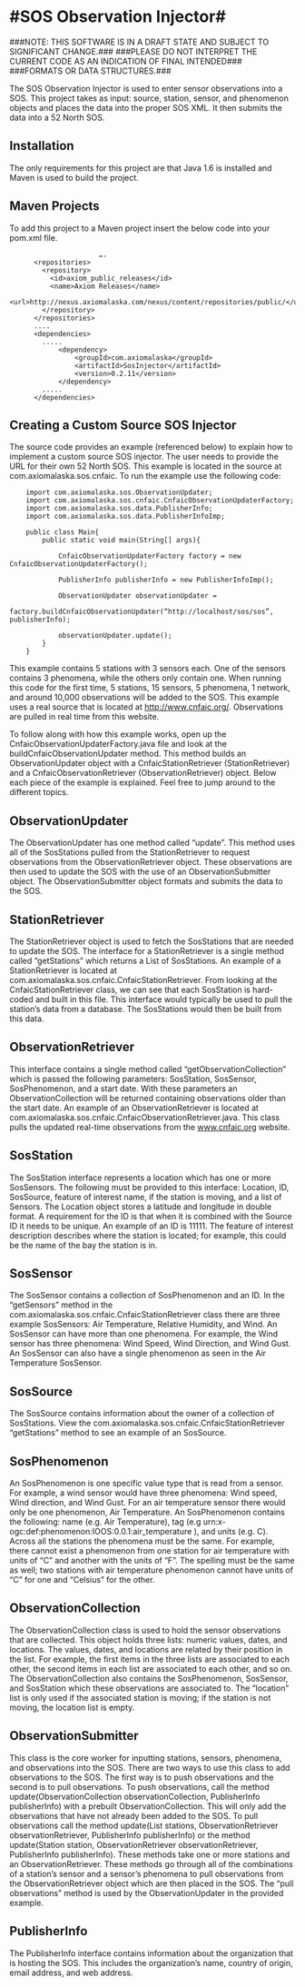 #SOS Observation Injector#
===========

###NOTE: THIS SOFTWARE IS IN A DRAFT STATE AND SUBJECT TO SIGNIFICANT CHANGE.###
###PLEASE DO NOT INTERPRET THE CURRENT CODE AS AN INDICATION OF FINAL INTENDED###
###FORMATS OR DATA STRUCTURES.###

The SOS Observation Injector is used to enter sensor observations into a SOS. This project takes as input: source, station, sensor, and phenomenon objects and places the data into the proper SOS XML. It then submits the data into a 52 North SOS. 

Installation
------------
The only requirements for this project are that Java 1.6 is installed and Maven is used to build the project.

Maven Projects
--------------
To add this project to a Maven project insert the below code into your pom.xml file. 

                          ….
		  <repositories>
		    <repository>
		      <id>axiom_public_releases</id>
		      <name>Axiom Releases</name>
		      <url>http://nexus.axiomalaska.com/nexus/content/repositories/public/</url>
		    </repository>
		  </repositories>
		  ....
		  <dependencies>
			.....
				<dependency>
					<groupId>com.axiomalaska</groupId>
					<artifactId>SosInjector</artifactId>
					<version>0.2.11</version>
				</dependency>
			.....
		  </dependencies>

Creating a Custom Source SOS Injector
--------------------------------------------
The source code provides an example (referenced below) to explain how to implement a custom source SOS injector. The user needs to provide the URL for their own 52 North SOS. This example is located in the source at com.axiomalaska.sos.cnfaic. To run the example use the following code:

		import com.axiomalaska.sos.ObservationUpdater;
		import com.axiomalaska.sos.cnfaic.CnfaicObservationUpdaterFactory;
		import com.axiomalaska.sos.data.PublisherInfo;
		import com.axiomalaska.sos.data.PublisherInfoImp;

		public class Main{
			public static void main(String[] args){

				CnfaicObservationUpdaterFactory factory = new CnfaicObservationUpdaterFactory();

				PublisherInfo publisherInfo = new PublisherInfoImp();

				ObservationUpdater observationUpdater = 
					factory.buildCnfaicObservationUpdater(“http://localhost/sos/sos”, publisherInfo);

				observationUpdater.update();
			}
		}

This example contains 5 stations with 3 sensors each. One of the sensors contains 3 phenomena, while the others only contain one. When running this code for the first time, 5 stations, 15 sensors, 5 phenomena, 1 network, and around 10,000 observations will be added to the SOS. This example uses a real source that is located at http://www.cnfaic.org/. Observations are pulled in real time from this website. 

To follow along with how this example works, open up the CnfaicObservationUpdaterFactory.java file and look at the buildCnfaicObservationUpdater method. This method builds an ObservationUpdater object with a CnfaicStationRetriever (StationRetriever) and a CnfaicObservationRetriever (ObservationRetriever) object. Below each piece of the example is explained. Feel free to jump around to the different topics. 

ObservationUpdater
------------------
The ObservationUpdater has one method called “update”. This method uses all of the SosStations pulled from the StationRetriever to request observations from the ObservationRetriever object. These observations are then used to update the SOS with the use of an ObservationSubmitter object. The ObservationSubmitter object formats and submits the data to the SOS. 

StationRetriever
----------------
The StationRetriever object is used to fetch the SosStations that are needed to update the SOS. The interface for a StationRetriever is a single method called “getStations” which returns a List of SosStations. An example of a StationRetriever is located at com.axiomalaska.sos.cnfaic.CnfaicStationRetriever. From looking at the CnfaicStationRetriever class, we can see that each SosStation is hard-coded and built in this file. This interface would typically be used to pull the station’s data from a database. The SosStations would then be built from this data. 

ObservationRetriever
--------------------
This interface contains a single method called “getObservationCollection” which is passed the following parameters: SosStation, SosSensor, SosPhenomenon, and a start date. With these parameters an ObservationCollection will be returned containing observations older than the start date. An example of an ObservationRetriever is located at com.axiomalaska.sos.cnfaic.CnfaicObservationRetriever.java. This class pulls the updated real-time observations from the www.cnfaic.org website. 

SosStation
----------
The SosStation interface represents a location which has one or more SosSensors. The following must be provided to this interface: Location, ID, SosSource, feature of interest name, if the station is moving, and a list of Sensors. The Location object stores a latitude and longitude in double format. A requirement for the ID is that when it is combined with the Source ID it needs to be unique. An example of an ID is 11111. The feature of interest description describes where the station is located; for example, this could be the name of the bay the station is in.

SosSensor
---------
The SosSensor contains a collection of SosPhenomenon and an ID. In the “getSensors” method in the com.axiomalaska.sos.cnfaic.CnfaicStationRetriever class there are three example SosSensors: Air Temperature, Relative Humidity, and Wind. An SosSensor can have more than one phenomena. For example, the Wind sensor has three phenomena: Wind Speed, Wind Direction, and Wind Gust. An SosSensor can also have a single phenomenon as seen in the Air Temperature SosSensor.

SosSource
---------
The SosSource contains information about the owner of a collection of SosStations. View the com.axiomalaska.sos.cnfaic.CnfaicStationRetriever “getStations” method to see an example of an SosSource. 

SosPhenomenon
-------------
An SosPhenomenon is one specific value type that is read from a sensor. For example, a wind sensor would have three phenomena: Wind speed, Wind direction, and Wind Gust. For an air temperature sensor there would only be one phenomenon, Air Temperature. An SosPhenomenon contains the following: name (e.g. Air Temperature), tag (e.g urn:x-ogc:def:phenomenon:IOOS:0.0.1:air_temperature ), and units (e.g. C). Across all the stations the phenomena must be the same. For example, there cannot exist a phenomenon from one station for air temperature with units of “C” and another with the units of “F”. The spelling must be the same as well; two stations with air temperature phenomenon cannot have units of “C” for one and “Celsius” for the other. 

ObservationCollection
---------------------
The ObservationCollection class is used to hold the sensor observations that are collected. This object holds three lists: numeric values, dates, and locations. The values, dates, and locations are related by their position in the list. For example, the first items in the three lists are associated to each other, the second items  in each list are associated to each other, and so on. The ObservationCollection also contains the SosPhenomenon, SosSensor, and SosStation which these observations are associated to. The “location” list is only used if the associated station is moving; if the station is not moving, the location list is empty. 

ObservationSubmitter
--------------------
This class is the core worker for inputting stations, sensors, phenomena, and observations into the SOS. There are two ways to use this class to add observations to the SOS. The first way is to push observations and the second is to pull observations. To push observations, call the method update(ObservationCollection observationCollection, PublisherInfo publisherInfo) with a prebuilt ObservationCollection. This will only add the observations that have not 
already been added to the SOS. To pull observations call the method update(List<Station> stations, ObservationRetriever observationRetriever, PublisherInfo publisherInfo)
or the method update(Station station, ObservationRetriever observationRetriever, PublisherInfo publisherInfo). These methods take one or more stations and an ObservationRetriever. These methods go through all of the combinations of a station’s sensor and a sensor’s phenomena to pull observations from the ObservationRetriever object which are then placed in the SOS. The “pull observations” method is used by the ObservationUpdater in the provided example.


PublisherInfo
----------
The PublisherInfo interface contains information about the organization that is hosting the SOS. This includes the organization’s name, country of origin, email address, and web address. 
